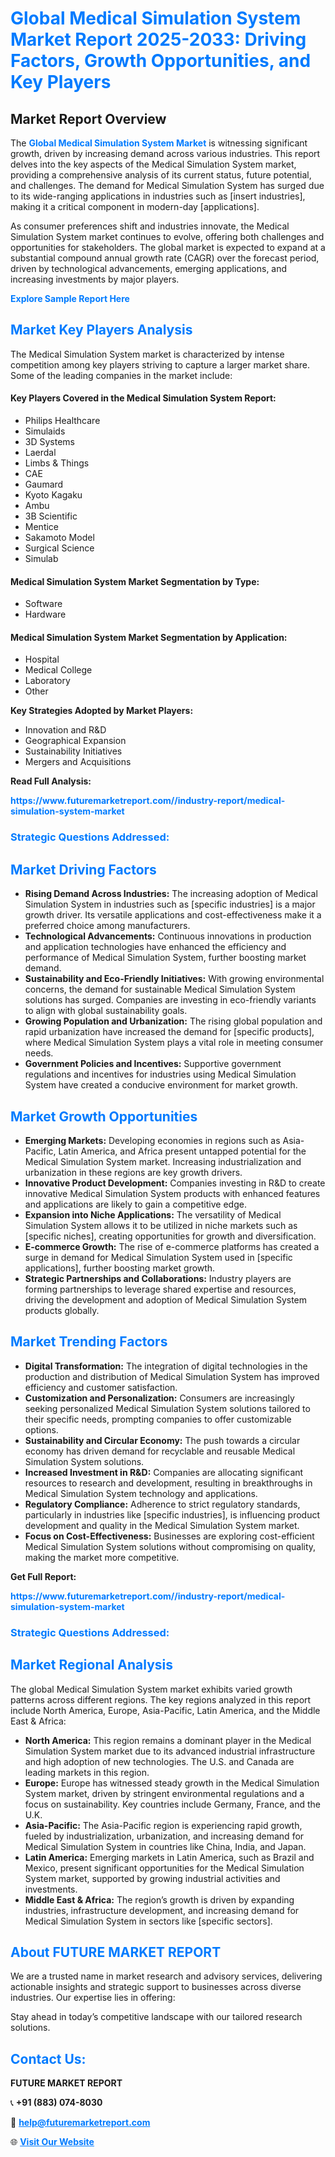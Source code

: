 <h1 style="color: #007BFF;">Global Medical Simulation System Market Report 2025-2033: Driving Factors, Growth Opportunities, and Key Players</h1>

<section id="overview">
<h2>Market Report Overview</h2>
<p>The <a href="https://www.futuremarketreport.com//industry-report/medical-simulation-system-market" style="color: #007BFF; text-decoration: none;"><strong>Global Medical Simulation System Market</strong></a> is witnessing significant growth, driven by increasing demand across various industries. This report delves into the key aspects of the Medical Simulation System market, providing a comprehensive analysis of its current status, future potential, and challenges. The demand for Medical Simulation System has surged due to its wide-ranging applications in industries such as [insert industries], making it a critical component in modern-day [applications].</p>
<p>As consumer preferences shift and industries innovate, the Medical Simulation System market continues to evolve, offering both challenges and opportunities for stakeholders. The global market is expected to expand at a substantial compound annual growth rate (CAGR) over the forecast period, driven by technological advancements, emerging applications, and increasing investments by major players.</p>
</section>

<section id="overview">
<p><a href="https://www.futuremarketreport.com//request-sample/reportId=78557" style="color: #007BFF; text-decoration: none;"><strong>Explore Sample Report Here</strong></a></p>
</section>

<section id="key-players">
<h2 style="color: #007BFF;">Market Key Players Analysis</h2>
<p>The Medical Simulation System market is characterized by intense competition among key players striving to capture a larger market share. Some of the leading companies in the market include:</p>
<h4>Key Players Covered in the Medical Simulation System Report:</h4>
<ul><li>Philips Healthcare</li><li>Simulaids</li><li>3D Systems</li><li>Laerdal</li><li>Limbs &amp; Things</li><li>CAE</li><li>Gaumard</li><li>Kyoto Kagaku</li><li>Ambu</li><li>3B Scientific</li><li>Mentice</li><li>Sakamoto Model</li><li>Surgical Science</li><li>Simulab</li></ul>
<h4>Medical Simulation System Market Segmentation by Type:</h4>
<ul><li>Software</li><li>Hardware</li></ul>

<h4>Medical Simulation System Market Segmentation by Application:</h4>
<ul><li>Hospital</li><li>Medical College</li><li>Laboratory</li><li>Other</li></ul>
<p><strong>Key Strategies Adopted by Market Players:</strong></p>
<ul>
<li>Innovation and R&D</li>
<li>Geographical Expansion</li>
<li>Sustainability Initiatives</li>
<li>Mergers and Acquisitions</li>
</ul>
</section>

<section>
<p><strong>Read Full Analysis: </strong></p><a href="https://www.futuremarketreport.com//industry-report/medical-simulation-system-market" style="color: #007BFF; text-decoration: none;"><strong>https://www.futuremarketreport.com//industry-report/medical-simulation-system-market</strong></a>
<h3 style="color: #007BFF;">Strategic Questions Addressed:</h3>
</section>

<section id="driving-factors">
<h2 style="color: #007BFF;">Market Driving Factors</h2>
<ul>
<li><strong>Rising Demand Across Industries:</strong> The increasing adoption of Medical Simulation System in industries such as [specific industries] is a major growth driver. Its versatile applications and cost-effectiveness make it a preferred choice among manufacturers.</li>
<li><strong>Technological Advancements:</strong> Continuous innovations in production and application technologies have enhanced the efficiency and performance of Medical Simulation System, further boosting market demand.</li>
<li><strong>Sustainability and Eco-Friendly Initiatives:</strong> With growing environmental concerns, the demand for sustainable Medical Simulation System solutions has surged. Companies are investing in eco-friendly variants to align with global sustainability goals.</li>
<li><strong>Growing Population and Urbanization:</strong> The rising global population and rapid urbanization have increased the demand for [specific products], where Medical Simulation System plays a vital role in meeting consumer needs.</li>
<li><strong>Government Policies and Incentives:</strong> Supportive government regulations and incentives for industries using Medical Simulation System have created a conducive environment for market growth.</li>
</ul>
</section>

<section id="growth-opportunities">
<h2 style="color: #007BFF;">Market Growth Opportunities</h2>
<ul>
<li><strong>Emerging Markets:</strong> Developing economies in regions such as Asia-Pacific, Latin America, and Africa present untapped potential for the Medical Simulation System market. Increasing industrialization and urbanization in these regions are key growth drivers.</li>
<li><strong>Innovative Product Development:</strong> Companies investing in R&D to create innovative Medical Simulation System products with enhanced features and applications are likely to gain a competitive edge.</li>
<li><strong>Expansion into Niche Applications:</strong> The versatility of Medical Simulation System allows it to be utilized in niche markets such as [specific niches], creating opportunities for growth and diversification.</li>
<li><strong>E-commerce Growth:</strong> The rise of e-commerce platforms has created a surge in demand for Medical Simulation System used in [specific applications], further boosting market growth.</li>
<li><strong>Strategic Partnerships and Collaborations:</strong> Industry players are forming partnerships to leverage shared expertise and resources, driving the development and adoption of Medical Simulation System products globally.</li>
</ul>
</section>

<section id="trending-factors">
<h2 style="color: #007BFF;">Market Trending Factors</h2>
<ul>
<li><strong>Digital Transformation:</strong> The integration of digital technologies in the production and distribution of Medical Simulation System has improved efficiency and customer satisfaction.</li>
<li><strong>Customization and Personalization:</strong> Consumers are increasingly seeking personalized Medical Simulation System solutions tailored to their specific needs, prompting companies to offer customizable options.</li>
<li><strong>Sustainability and Circular Economy:</strong> The push towards a circular economy has driven demand for recyclable and reusable Medical Simulation System solutions.</li>
<li><strong>Increased Investment in R&D:</strong> Companies are allocating significant resources to research and development, resulting in breakthroughs in Medical Simulation System technology and applications.</li>
<li><strong>Regulatory Compliance:</strong> Adherence to strict regulatory standards, particularly in industries like [specific industries], is influencing product development and quality in the Medical Simulation System market.</li>
<li><strong>Focus on Cost-Effectiveness:</strong> Businesses are exploring cost-efficient Medical Simulation System solutions without compromising on quality, making the market more competitive.</li>
</ul>
</section>

<section>
<p><strong>Get Full Report: </strong></p><a href="https://www.futuremarketreport.com//industry-report/medical-simulation-system-market" style="color: #007BFF; text-decoration: none;"><strong>https://www.futuremarketreport.com//industry-report/medical-simulation-system-market</strong></a>
<h3 style="color: #007BFF;">Strategic Questions Addressed:</h3>
</section>


<section id="regional-analysis">
<h2 style="color: #007BFF;">Market Regional Analysis</h2>
<p>The global Medical Simulation System market exhibits varied growth patterns across different regions. The key regions analyzed in this report include North America, Europe, Asia-Pacific, Latin America, and the Middle East & Africa:</p>
<ul>
<li><strong>North America:</strong> This region remains a dominant player in the Medical Simulation System market due to its advanced industrial infrastructure and high adoption of new technologies. The U.S. and Canada are leading markets in this region.</li>
<li><strong>Europe:</strong> Europe has witnessed steady growth in the Medical Simulation System market, driven by stringent environmental regulations and a focus on sustainability. Key countries include Germany, France, and the U.K.</li>
<li><strong>Asia-Pacific:</strong> The Asia-Pacific region is experiencing rapid growth, fueled by industrialization, urbanization, and increasing demand for Medical Simulation System in countries like China, India, and Japan.</li>
<li><strong>Latin America:</strong> Emerging markets in Latin America, such as Brazil and Mexico, present significant opportunities for the Medical Simulation System market, supported by growing industrial activities and investments.</li>
<li><strong>Middle East & Africa:</strong> The region’s growth is driven by expanding industries, infrastructure development, and increasing demand for Medical Simulation System in sectors like [specific sectors].</li>
</ul>
</section>

<footer>
<h2 style="color: #007BFF;">About FUTURE MARKET REPORT</h2>
<p>We are a trusted name in market research and advisory services, delivering actionable insights and strategic support to businesses across diverse industries. Our expertise lies in offering:</p>

<p>Stay ahead in today’s competitive landscape with our tailored research solutions.</p>

<h2 style="color: #007BFF;">Contact Us:</h2>
<p><strong>FUTURE MARKET REPORT</strong></p>
<p>📞 <strong>+91 (883) 074-8030</strong></p>
<p>📧 <strong><a href="mailto:help@futuremarketreport.com" style="color: #007BFF;">help@futuremarketreport.com</a></strong></p>
<p>🌐 <strong><a href="https://www.futuremarketreport.com/" style="color: #007BFF;">Visit Our Website</a></strong></p>
</footer>